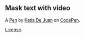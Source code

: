 Mask text with video
--------------------


A [Pen](https://codepen.io/Katiae/pen/bWPvXW) by [Katia De Juan](http://codepen.io/Katiae) on [CodePen](http://codepen.io/).

[License](https://codepen.io/Katiae/pen/bWPvXW/license).